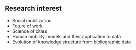 Research interest
------
* Social mobilization
* Future of work
* Science of cities
* Human mobility models and their application to data
* Evolution of knowledge structure from bibliographic data
